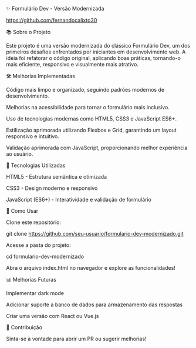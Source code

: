  ✨ Formulário Dev - Versão Modernizada
 
https://github.com/fernandocalixto30

📚 Sobre o Projeto

Este projeto é uma versão modernizada do clássico Formulário Dev, um dos primeiros desafios enfrentados por iniciantes em desenvolvimento web. A ideia foi refatorar o código original, aplicando boas práticas, tornando-o mais eficiente, responsivo e visualmente mais atrativo.

🛠️ Melhorias Implementadas

Código mais limpo e organizado, seguindo padrões modernos de desenvolvimento.

Melhorias na acessibilidade para tornar o formulário mais inclusivo.

Uso de tecnologias modernas como HTML5, CSS3 e JavaScript ES6+.

Estilização aprimorada utilizando Flexbox e Grid, garantindo um layout responsivo e intuitivo.

Validação aprimorada com JavaScript, proporcionando melhor experiência ao usuário.

🔧 Tecnologias Utilizadas

HTML5 - Estrutura semântica e otimizada

CSS3 - Design moderno e responsivo

JavaScript (ES6+) - Interatividade e validação de formulário

👥 Como Usar

Clone este repositório:

git clone https://github.com/seu-usuario/formulario-dev-modernizado.git

Acesse a pasta do projeto:

cd formulario-dev-modernizado

Abra o arquivo index.html no navegador e explore as funcionalidades!

📊 Melhorias Futuras

Implementar dark mode

Adicionar suporte a banco de dados para armazenamento das respostas

Criar uma versão com React ou Vue.js

💪 Contribuição

Sinta-se à vontade para abrir um PR ou sugerir melhorias!
